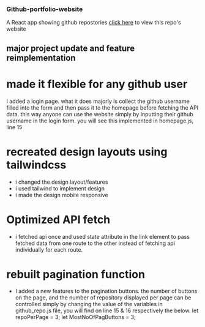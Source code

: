 ### Github-portfolio-website
A React app showing github repostories
[click here](https://github-portfolio-4cd77.web.app/) to view this repo's website

## major project update and feature reimplementation

# made it flexible for any github user
I added a login page. what it does majorly is collect the github username filled into the form and then pass it to the homepage before fetching the API data. this way anyone can use the website simply by inputting their github username in the login form.
you will see this implemented in homepage.js, line 15

# recreated design layouts using tailwindcss
- i changed the design layout/features
- i used tailwind to implement design
- i made the design mobile responsive

# Optimized API fetch 
- i fetched api once and used state attribute in the link element to pass fetched data from one route to the other instead of fetching api individually for each route.

# rebuilt pagination function
- I added a new features to the pagination buttons. the number of buttons on the page, and the number of repository displayed per page can be controlled simply by changing the value of the variables in github_repo.js file, you will find on line 15 & 16 respectively the below.
  let repoPerPage = 3;
  let MostNoOfPagButtons = 3;